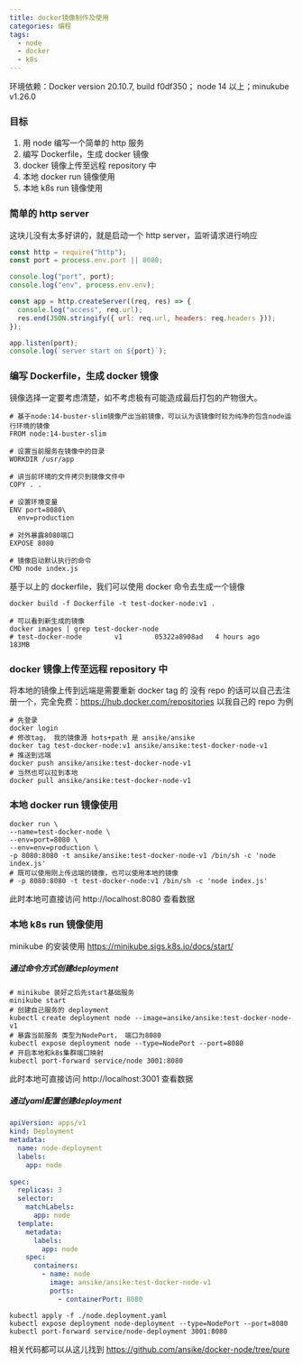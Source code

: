 ```yaml
---
title: docker镜像制作及使用
categories: 编程
tags:
  - node
  - docker
  - k8s
---
```


环境依赖：Docker version 20.10.7, build f0df350； node 14 以上；minukube v1.26.0

### 目标

1. 用 node 编写一个简单的 http 服务
2. 编写 Dockerfile，生成 docker 镜像
3. docker 镜像上传至远程 repository 中
4. 本地 docker run 镜像使用
5. 本地 k8s run 镜像使用

### 简单的 http server

这块儿没有太多好讲的，就是启动一个 http server，监听请求进行响应

```javascript
const http = require("http");
const port = process.env.port || 8080;

console.log("port", port);
console.log("env", process.env.env);

const app = http.createServer((req, res) => {
  console.log("access", req.url);
  res.end(JSON.stringify({ url: req.url, headers: req.headers }));
});

app.listen(port);
console.log(`server start on ${port}`);
```

### 编写 Dockerfile，生成 docker 镜像

镜像选择一定要考虑清楚，如不考虑极有可能造成最后打包的产物很大。

```
# 基于node:14-buster-slim镜像产出当前镜像，可以认为该镜像时较为纯净的包含node运行环境的镜像
FROM node:14-buster-slim

# 设置当前服务在镜像中的目录
WORKDIR /usr/app

# 讲当前环境的文件拷贝到镜像文件中
COPY . .

# 设置环境变量
ENV port=8080\
  env=production

# 对外暴露8080端口
EXPOSE 8080

# 镜像启动默认执行的命令
CMD node index.js
```

基于以上的 dockerfile，我们可以使用 docker 命令去生成一个镜像

```shell
docker build -f Dockerfile -t test-docker-node:v1 .

# 可以看到新生成的镜像
docker images | grep test-docker-node
# test-docker-node        v1        05322a8908ad   4 hours ago     183MB
```

### docker 镜像上传至远程 repository 中

将本地的镜像上传到远端是需要重新 docker tag 的
没有 repo 的话可以自己去注册一个，完全免费：https://hub.docker.com/repositories
以我自己的 repo 为例

```shell
# 先登录
docker login
# 修改tag， 我的镜像源 hots+path 是 ansike/ansike
docker tag test-docker-node:v1 ansike/ansike:test-docker-node-v1
# 推送到远端
docker push ansike/ansike:test-docker-node-v1
# 当然也可以拉到本地
docker pull ansike/ansike:test-docker-node-v1
```

### 本地 docker run 镜像使用

```shell
docker run \
--name=test-docker-node \
--env=port=8080 \
--env=env=production \
-p 8080:8080 -t ansike/ansike:test-docker-node-v1 /bin/sh -c 'node index.js'
# 既可以使用刚上传远端的镜像，也可以使用本地的镜像
# -p 8080:8080 -t test-docker-node:v1 /bin/sh -c 'node index.js'
```

此时本地可直接访问 http://localhost:8080 查看数据

### 本地 k8s run 镜像使用

minikube 的安装使用 https://minikube.sigs.k8s.io/docs/start/


##### 通过命令方式创建deployment
```shell
# minikube 装好之后先start基础服务
minikube start
# 创建自己服务的 deployment
kubectl create deployment node --image=ansike/ansike:test-docker-node-v1
# 暴露当前服务 类型为NodePort， 端口为8080
kubectl expose deployment node --type=NodePort --port=8080
# 开启本地和k8s集群端口映射
kubectl port-forward service/node 3001:8080
```
此时本地可直接访问 http://localhost:3001 查看数据

##### 通过yaml配置创建deployment
```yaml
apiVersion: apps/v1
kind: Deployment
metadata:
  name: node-deployment
  labels:
    app: node
    
spec:
  replicas: 3
  selector:
    matchLabels:
      app: node
  template:
    metadata:
      labels:
        app: node
    spec:
      containers:
        - name: node
          image: ansike/ansike:test-docker-node-v1
          ports:
            - containerPort: 8080
```

```shell
kubectl apply -f ./node.deployment.yaml
kubectl expose deployment node-deployment --type=NodePort --port=8080
kubectl port-forward service/node-deployment 3001:8080
```

相关代码都可以从这儿找到 https://github.com/ansike/docker-node/tree/pure
